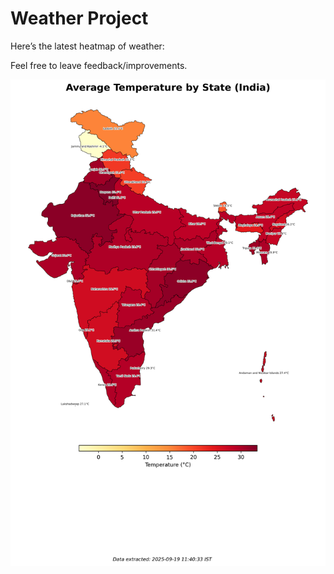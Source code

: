 # Weather Project

Here’s the latest heatmap of weather:

Feel free to leave feedback/improvements.

![India Heatmap](docs/assets/india_heatmap.png?v=CCF3DB)
